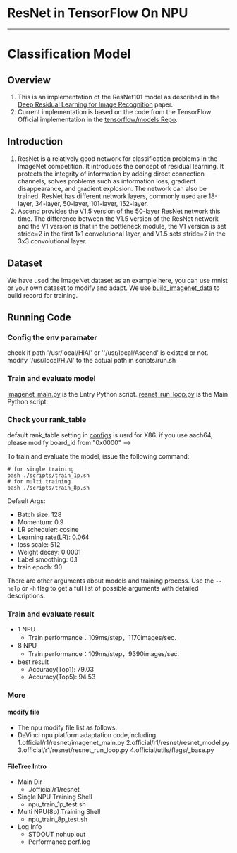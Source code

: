 # ResNet in TensorFlow On NPU
---

# Classification Model
## Overview
1. This is an implementation of the ResNet101 model as described in the [Deep Residual Learning for Image Recognition](https://arxiv.org/pdf/1512.03385.pdf) paper. 
2. Current implementation is based on the code from the TensorFlow Official implementation in the [tensorflow/models Repo](https://github.com/tensorflow/models).

## Introduction
1. ResNet is a relatively good network for classification problems in the ImageNet competition. It introduces the concept of residual learning. It protects the integrity of information by adding direct connection channels, solves problems such as information loss, gradient disappearance, and gradient explosion. The network can also be trained. ResNet has different network layers, commonly used are 18-layer, 34-layer, 50-layer, 101-layer, 152-layer. 
2. Ascend provides the V1.5 version of the 50-layer ResNet network this time. The difference between the V1.5 version of the ResNet network and the V1 version is that in the bottleneck module, the V1 version is set stride=2 in the first 1x1 convolutional layer, and V1.5 sets stride=2 in the 3x3 convolutional layer.

## Dataset
We have used the ImageNet dataset as an example here, you can use mnist or your own dataset to modify and adapt.
We use [build_imagenet_data](https://github.com/tensorflow/models/blob/1af55e018eebce03fb61bba9959a04672536107d/research/slim/datasets/build_imagenet_data.py) to build record for training.

## Running Code
### Config the env paramater
check if path '/usr/local/HiAI' or ''/usr/local/Ascend' is existed or not.
modify '/usr/local/HiAI' to the actual path in scripts/run.sh

### Train and evaluate model
[imagenet_main.py](official/r1/resnet/imagenet_main.py) is the Entry Python script.
[resnet_run_loop.py](official/r1/resnet/resnet_run_loop.py) is the Main Python script.

### Check your rank_table
default rank_table setting in [configs](official/r1/resnet/configs) is usrd for X86.
if you use aach64, please modify board_id from "0x0000" -->

To train and evaluate the model, issue the following command:
```
# for single training
bash ./scripts/train_1p.sh
# for multi training 
bash ./scripts/train_8p.sh
```

Default Args:
- Batch size: 128
- Momentum: 0.9
- LR scheduler: cosine
- Learning rate(LR): 0.064
- loss scale: 512
- Weight decay: 0.0001
- Label smoothing: 0.1
- train epoch: 90

There are other arguments about models and training process. Use the `--help` or `-h` flag to get a full list of possible arguments with detailed descriptions.

### Train and evaluate result
- 1 NPU
    - Train performance：109ms/step，1170images/sec.
- 8 NPU
    - Train performance：109ms/step，9390images/sec.
- best result
    - Accuracy(Top1): 79.03 
    - Accuracy(Top5): 94.53

### More 

#### modify file
- The npu modify file list as follows:
- DaVinci npu platform adaptation code,including
   1.official/r1/resnet/imagenet_main.py 
   2.official/r1/resnet/resnet_model.py
   3.official/r1/resnet/resnet_run_loop.py
   4.official/utils/flags/_base.py

#### FileTree Intro
- Main Dir
    - ./official/r1/resnet
- Single NPU Training Shell
    - npu_train_1p_test.sh
- Multi NPU(8p) Training Shell
    - npu_train_8p_test.sh
- Log Info
    - STDOUT nohup.out
    - Performance perf.log
    